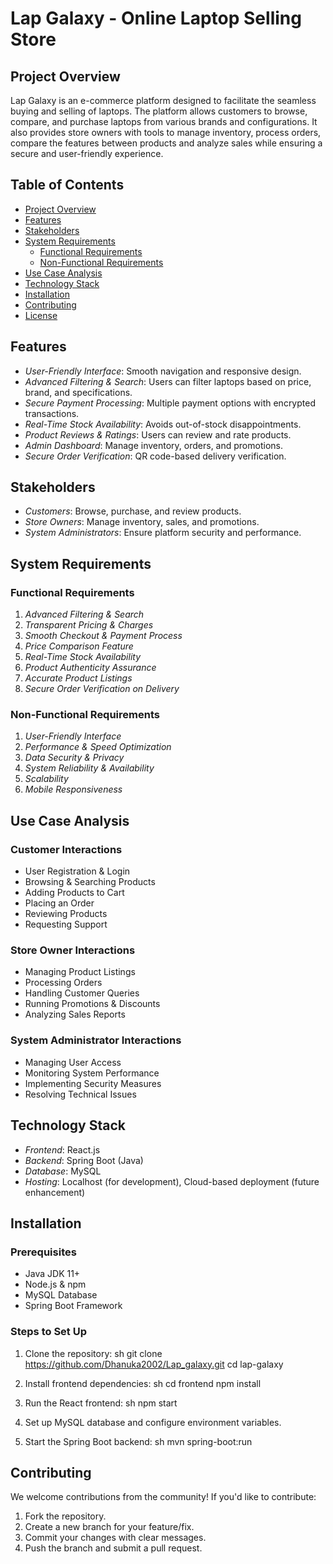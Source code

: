 # Lap Galaxy - Online Laptop Selling Store

## Project Overview
Lap Galaxy is an e-commerce platform designed to facilitate the seamless buying and selling of laptops. The platform allows customers to browse, compare, and purchase laptops from various brands and configurations. It also provides store owners with tools to manage inventory, process orders, compare the features between products and analyze sales while ensuring a secure and user-friendly experience.

## Table of Contents
- [Project Overview](#project-overview)
- [Features](#features)
- [Stakeholders](#stakeholders)
- [System Requirements](#system-requirements)
  - [Functional Requirements](#functional-requirements)
  - [Non-Functional Requirements](#non-functional-requirements)
- [Use Case Analysis](#use-case-analysis)
- [Technology Stack](#technology-stack)
- [Installation](#installation)
- [Contributing](#contributing)
- [License](#license)

## Features
- *User-Friendly Interface*: Smooth navigation and responsive design.
- *Advanced Filtering & Search*: Users can filter laptops based on price, brand, and specifications.
- *Secure Payment Processing*: Multiple payment options with encrypted transactions.
- *Real-Time Stock Availability*: Avoids out-of-stock disappointments.
- *Product Reviews & Ratings*: Users can review and rate products.
- *Admin Dashboard*: Manage inventory, orders, and promotions.
- *Secure Order Verification*: QR code-based delivery verification.

## Stakeholders
- *Customers*: Browse, purchase, and review products.
- *Store Owners*: Manage inventory, sales, and promotions.
- *System Administrators*: Ensure platform security and performance.

## System Requirements

### Functional Requirements
1. *Advanced Filtering & Search*
2. *Transparent Pricing & Charges*
3. *Smooth Checkout & Payment Process*
4. *Price Comparison Feature*
5. *Real-Time Stock Availability*
6. *Product Authenticity Assurance*
7. *Accurate Product Listings*
8. *Secure Order Verification on Delivery*

### Non-Functional Requirements
1. *User-Friendly Interface*
2. *Performance & Speed Optimization*
3. *Data Security & Privacy*
4. *System Reliability & Availability*
5. *Scalability*
6. *Mobile Responsiveness*

## Use Case Analysis
### Customer Interactions
- User Registration & Login
- Browsing & Searching Products
- Adding Products to Cart
- Placing an Order
- Reviewing Products
- Requesting Support

### Store Owner Interactions
- Managing Product Listings
- Processing Orders
- Handling Customer Queries
- Running Promotions & Discounts
- Analyzing Sales Reports

### System Administrator Interactions
- Managing User Access
- Monitoring System Performance
- Implementing Security Measures
- Resolving Technical Issues

## Technology Stack
- *Frontend*: React.js
- *Backend*: Spring Boot (Java)
- *Database*: MySQL
- *Hosting*: Localhost (for development), Cloud-based deployment (future enhancement)

## Installation
### Prerequisites
- Java JDK 11+
- Node.js & npm
- MySQL Database
- Spring Boot Framework

### Steps to Set Up
1. Clone the repository:
   sh
   git clone https://github.com/Dhanuka2002/Lap_galaxy.git
   cd lap-galaxy
   
2. Install frontend dependencies:
   sh
   cd frontend
   npm install
   
3. Run the React frontend:
   sh
   npm start
   
4. Set up MySQL database and configure environment variables.
5. Start the Spring Boot backend:
   sh
   mvn spring-boot:run
   

## Contributing
We welcome contributions from the community! If you'd like to contribute:
1. Fork the repository.
2. Create a new branch for your feature/fix.
3. Commit your changes with clear messages.
4. Push the branch and submit a pull request.

